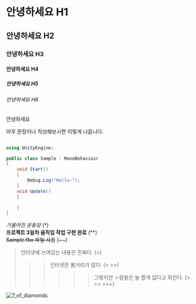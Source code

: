 # 안녕하세요 H1
## 안녕하세요 H2
### 안녕하세요 H3
#### 안녕하세요 H4
##### 안녕하세요 H5
###### 안녕하세요 H6
안녕하세요

아무 문장이나 작성해보시면 이렇게 나옵니다. 

```cs

using UnityEngine;

public class Sample : MonoBehaviour
{
    void Start()
    {
        Debug.Log("Hello~");
    }
    void Update()
    {
        
    }
}

```

*기울어진 운동장* (*) <br/>
**프로젝트 3일차 움직임 작업 구현 완료** (**) <br/>
~~Sample.fbx 파일 사용~~ (~~) <br/>
> 인터넷에 쓰여있는 내용은 진짜다. (>)
> >> 인터넷은 볼거리가 많다. (> >>)
> >> >>> 그렇지만 ㅅ람들은 늘 할게 없다고 외친다. (> >> >>>)

![7_of_diamonds](https://github.com/user-attachments/assets/d39ff4e3-f5d9-4f73-b9c0-2fd2b444ebf7)

